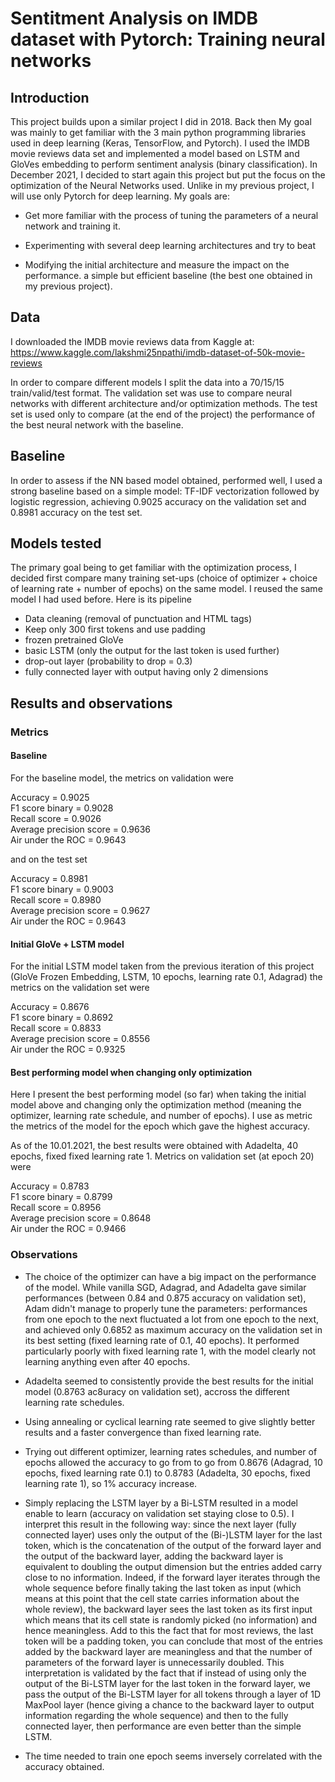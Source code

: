 # Sentitment Analysis on IMDB dataset with Pytorch: Training neural networks

## Introduction
This project builds upon a similar project I did in 2018. Back then
My goal was mainly to get familiar with the 3 main python programming libraries
used in deep learning (Keras, TensorFlow, and Pytorch). I used the 
IMDB movie reviews data set and implemented a model based on LSTM and
GloVes embedding to perform sentiment analysis (binary classification).
In December 2021, I decided to start again this project but put the focus
on the optimization of the Neural Networks used. Unlike in my previous
project, I will use only Pytorch for deep learning. My goals are:
* Get more familiar with the process of tuning the parameters of a neural
network and training it.
  
* Experimenting with several deep learning architectures and try to beat
* Modifying the initial architecture and measure the impact on the performance.
a simple but efficient baseline (the best one obtained in my previous project).

## Data
I downloaded the IMDB movie reviews data from Kaggle at:
https://www.kaggle.com/lakshmi25npathi/imdb-dataset-of-50k-movie-reviews

In order to compare different models I split the data into a 70/15/15
train/valid/test format. The validation set was use to compare neural networks
with different architecture and/or optimization methods. The test set is used
only to compare (at the end of the project) the performance of the best neural
network with the baseline.

## Baseline
In order to assess if the NN based model obtained, performed well, I used a strong
baseline based on a simple model: TF-IDF vectorization followed by logistic regression,
achieving 0.9025 accuracy on the validation set and 0.8981 accuracy on the test set.

## Models tested
The primary goal being to get familiar with the optimization process, I decided first
compare many training set-ups (choice of optimizer + choice of learning rate + number of epochs)
on the same model. I reused the same model I had used before. Here is its pipeline
* Data cleaning (removal of punctuation and HTML tags)
* Keep only 300 first tokens and use padding
* frozen pretrained GloVe
* basic LSTM (only the output for the last token is used further)
* drop-out layer (probability to drop = 0.3)
* fully connected layer with output having only 2 dimensions

## Results and observations

### Metrics

#### Baseline
For the baseline model, the metrics on validation were

Accuracy = 0.9025  
F1 score binary = 0.9028  
Recall score = 0.9026  
Average precision score = 0.9636  
Air under the ROC = 0.9643  

and on the test set

Accuracy = 0.8981  
F1 score binary = 0.9003  
Recall score = 0.8980  
Average precision score = 0.9627  
Air under the ROC = 0.9643  

#### Initial GloVe + LSTM model

For the initial LSTM model taken from the previous iteration of this project
(GloVe Frozen Embedding, LSTM, 10 epochs, learning rate 0.1, Adagrad)
the metrics on the validation set were

Accuracy = 0.8676  
F1 score binary = 0.8692  
Recall score = 0.8833  
Average precision score = 0.8556  
Air under the ROC = 0.9325  

#### Best performing model when changing only optimization

Here I present the best performing model (so far)
when taking the initial model above and changing only the optimization method
(meaning the optimizer, learning rate schedule, and number of epochs). I use
as metric the metrics of the model for the epoch which gave the highest
accuracy.

As of the 10.01.2021, the best results were obtained with Adadelta, 40 epochs, fixed
fixed learning rate 1. Metrics on validation set (at epoch 20) were

Accuracy = 0.8783  
F1 score binary = 0.8799  
Recall score = 0.8956  
Average precision score = 0.8648  
Air under the ROC = 0.9466  



### Observations
* The choice of the optimizer can have a big impact on the performance of the model.
While vanilla SGD, Adagrad, and Adadelta gave similar performances (between 0.84 and 0.875
  accuracy on validation set), Adam didn't manage to properly tune the parameters:
  performances from one epoch to the next fluctuated a lot from one epoch to
  the next, and achieved only 0.6852 as maximum accuracy on the validation set
  in its best setting (fixed learning rate of 0.1, 40 epochs). It performed
  particularly poorly with fixed learning rate 1, with the model clearly not learning
  anything even after 40 epochs.
  
* Adadelta seemed to consistently provide the best results for the initial model (0.8763 ac8uracy
  on validation set), accross the different learning rate schedules.
  
* Using annealing or cyclical learning rate seemed to give slightly better results and a faster convergence than fixed learning rate.

* Trying out different optimizer, learning rates schedules, and number of epochs
  allowed the accuracy to go from to go from 0.8676 (Adagrad, 10 epochs, fixed learning rate 0.1)
  to 0.8783 (Adadelta, 30 epochs, fixed learning rate 1), so 1% accuracy increase.
  
* Simply replacing the LSTM layer by a Bi-LSTM resulted in a model enable to learn
  (accuracy on validation set staying close to 0.5). I interpret this result in the
  following way: since the next layer (fully connected layer) uses only the output
  of the (Bi-)LSTM layer for the last token, which is the concatenation of the output
  of the forward layer and the output of the backward layer, adding the backward
  layer is equivalent to doubling the output dimension but the entries added carry
  close to no information. Indeed, if the forward layer iterates through the whole
  sequence before finally taking the last token as input (which means at this point
  that the cell state carries information about the whole review), the backward
  layer sees the last token as its first input which means that its cell state is
  randomly picked (no information) and hence meaningless. Add to this the fact
  that for most reviews, the last token will be a padding token, you can conclude
  that most of the entries added by the backward layer are meaningless and that
  the number of parameters of the forward layer is unnecessarily doubled. This
  interpretation is validated by the fact that if instead of using only the output
  of the Bi-LSTM layer for the last token in the forward layer, we pass the output
  of the Bi-LSTM layer for all tokens through a layer of 1D MaxPool layer (hence
  giving a chance to the backward layer to output information regarding the whole
  sequence) and then to the fully connected layer, then performance are even
  better than the simple LSTM.
  
* The time needed to train one epoch seems inversely correlated with the accuracy
  obtained.


  

